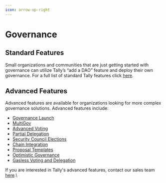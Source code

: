 ```yaml
---
icon: arrow-up-right
---
```


# Governance

## Standard Features

Small organizations and communities that are just getting started with governance can utilize Tally’s “add a DAO” feature and deploy their own governance. For a full list of standard Tally features click [here](standard-features.md).

## Advanced Features

Advanced features are available for organizations looking for more complex governance solutions. Advanced features include:&#x20;

* [Governance Launch ](advanced-features/governance-launcher/)
* [MultiGov](advanced-features/multichain-governance.md)
* [Advanced Voting ](advanced-features/advanced-voting/)
* [Partial Delegation](advanced-features/partial-delegation.md)&#x20;
* [Security Council Elections ](advanced-features/security-council-elections/)
* [Chain Integration ](advanced-features/chain-integration.md)
* [Proposal Templates ](advanced-features/proposal-templates.md)
* [Optimistic Governance](advanced-features/optimistic-governance.md)&#x20;
* [Gasless Voting and Delegation](advanced-features/relay/)

If you are interested in Tally's advanced features, contact our sales team [here](https://www.tally.xyz/contact).\
